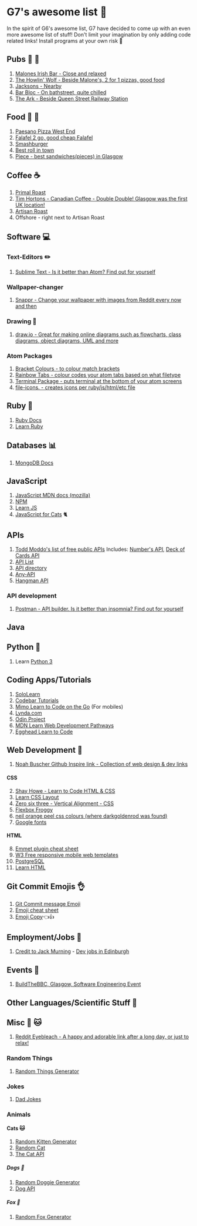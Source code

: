 # G7's awesome list :muscle:
In the spirit of G6's awesome list, G7 have decided to come up with an even more awesome list of stuff! Don't limit your imagination by only adding code related links! Install programs at your own risk :eyes:


## Pubs :beers: :wine_glass:
1. [Malones Irish Bar - Close and relaxed](https://goo.gl/maps/AANU1mG8NHp)
2. [The Howlin' Wolf - Beside Malone's, 2 for 1 pizzas, good food](https://goo.gl/maps/FUe38fgUefQ2)
3. [Jacksons - Nearby](https://goo.gl/maps/C2rFSh9kzj42)
4. [Bar Bloc - On bathstreet, quite chilled](https://goo.gl/maps/va6xABTGuE72)
5. [The Ark - Beside Queen Street Railway Station](https://goo.gl/maps/pFwGEu95UiP2)


## Food :pizza: :hamburger: 
1. [Paesano Pizza West End](https://goo.gl/maps/LjxT2BPMyFq)
2. [Falafel 2 go, good cheap Falafel](https://goo.gl/maps/v1Hq49XDpam)
3. [Smashburger](https://goo.gl/maps/ubPaL2dM2A22)
4. [Best roll in town](https://www.youtube.com/watch?v=dQw4w9WgXcQ)
5. [Piece - best sandwiches(pieces) in Glasgow](https://goo.gl/maps/cG6WY2tbFa82)


## Coffee :coffee:
1. [Primal Roast](https://goo.gl/maps/JCRV2Bs7inu)
2. [Tim Hortons - Canadian Coffee - Double Double!  Glasgow was the first UK location!](http://timhortons.co.uk/)
3. [Artisan Roast](https://goo.gl/maps/WJV2di4NmjE2)
4. Offshore - right next to Artisan Roast


## Software :computer:

### Text-Editors :pencil2:
1. [Sublime Text - Is it better than Atom? Find out for yourself](https://www.sublimetext.com/)

### Wallpaper-changer 
1. [Snappr - Change your wallpaper with images from Reddit every now and then](https://francesc.xyz/projects/snappr/)

### Drawing :pencil:
1. [draw.io - Great for making online diagrams such as flowcharts, class diagrams, object diagrams, UML and more](https://www.draw.io/)

### Atom Packages
1. [Bracket Colours - to colour match brackets](https://atom.io/packages/nms-color-bracket)
2. [Rainbow Tabs - colour codes your atom tabs based on what filetype](https://atom.io/packages/rainbow-tabs)
3. [Terminal Package - puts terminal at the bottom of your atom screens](https://atom.io/packages/platformio-ide-terminal)
4. [file-icons. - creates icons per ruby/js/html/etc file](https://atom.io/packages/file-icons)

## Ruby :gem:
1. [Ruby Docs](http://ruby-doc.org/)
2. [Learn Ruby](https://www.learnrubyonline.org/)


## Databases :bar_chart:
1. [MongoDB Docs](https://docs.mongodb.com/manual/)


## JavaScript
1. [JavaScript MDN docs (mozilla)](https://developer.mozilla.org/en-US/docs/Web/JavaScript)
2. [NPM](https://www.npmjs.com/)
3. [Learn JS](https://www.learn-js.org/)
4. [JavaScript for Cats](http://jsforcats.com/) 🐈


## APIs
1. [Todd Moddo's list of free public APIs](https://github.com/toddmotto/public-apis)
Includes: [Number's API](http://numbersapi.com/), [Deck of Cards API](http://deckofcardsapi.com/)
2. [API List](https://apilist.fun/)
3. [API directory](https://www.programmableweb.com/apis/directory)
4. [Any-API](https://any-api.com/)
5. [Hangman API](http://hangman-api.herokuapp.com/api)

### API development
1. [Postman - API builder. Is it better than insomnia? Find out for yourself](https://www.getpostman.com/)


## Java


## Python :snake:
1. Learn [Python 3](https://docs.python.org/3/)


## Coding Apps/Tutorials 
1. [SoloLearn](https://www.sololearn.com/)
2. [Codebar Tutorials](http://tutorials.codebar.io/)
3. [Mimo Learn to Code on the Go](https://getmimo.com/) (For mobiles)
4. [Lynda.com](https://www.lynda.com/)
5. [Odin Project](https://www.theodinproject.com/)
6. [MDN Learn Web Development Pathways](https://developer.mozilla.org/en-US/docs/Learn)
7. [Egghead Learn to Code](https://egghead.io/browse/frameworks)

## Web Development :art:
1. [Noah Buscher Github Inspire link - Collection of web design & dev links](https://github.com/noahbuscher/inspire)


#### CSS
2. [Shay Howe - Learn to Code HTML & CSS](https://learn.shayhowe.com/html-css/)
3. [Learn CSS Layout](http://learnlayout.com/)
4. [Zero six three - Vertical Alignment - CSS](http://zerosixthree.se/vertical-align-anything-with-just-3-lines-of-css/)
5. [Flexbox Froggy](http://flexboxfroggy.com/)
6. [neil orange peel css colours (where darkgoldenrod was found)](http://colours.neilorangepeel.com/)
7. [Google fonts](https://fonts.google.com/)


#### HTML
8. [Emmet plugin cheat sheet](https://docs.emmet.io/cheat-sheet/)
9. [W3 Free responsive mobile web templates](https://w3layouts.com/)
10. [PostgreSQL](https://www.postgresql.org/docs/11/static/index.html)
11. [Learn HTML](https://www.learn-html.org/) 


## Git Commit Emojis :ok_hand:
1. [Git Commit message Emoji](https://gist.github.com/parmentf/035de27d6ed1dce0b36a)
2. [Emoji cheat sheet](https://www.webfx.com/tools/emoji-cheat-sheet/)
3. [Emoji Copy](https://www.emojicopy.com/)👈👍


## Employment/Jobs :information_desk_person:
1. [Credit to Jack Murning](https://github.com/JackRMurning) - [Dev jobs in Edinburgh](https://gist.github.com/rossghill/3aceb0b18c2efa097538594ef277df21)

## Events :hotel:
1. [BuildTheBBC, Glasgow, Software Engineering Event](https://www.eventbrite.co.uk/e/buildthebbc-glasgow-software-engineering-event-tickets-49479566716)


## Other Languages/Scientific Stuff :rocket:


## Misc :dog: :cat:
1. [Reddit Eyebleach - A happy and adorable link after a long day, or just to relax!](https://www.reddit.com/r/Eyebleach/)

### Random Things
1. [Random Things Generator](https://www.getrandomthings.com/)

### Jokes
1. [Dad Jokes](https://icanhazdadjoke.com/)

### Animals

#### Cats :cat:
1. [Random Kitten Generator](http://www.randomkittengenerator.com/)
2. [Random Cat](http://random.cat/view/1586)
3. [The Cat API](http://thecatapi.com/)

##### Dogs :dog:
1. [Random Doggie Generator](https://www.randomdoggiegenerator.com/)
2. [Dog API](https://dog.ceo/dog-api/)

##### Fox 🦊
1. [Random Fox Generator](https://randomfox.ca/)

